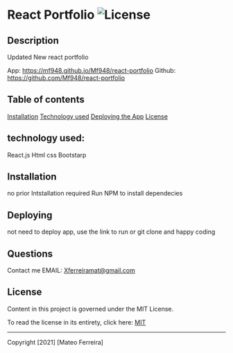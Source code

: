 #  React Portfolio ![License](https://img.shields.io/badge/License-Apache%202.0-blue.svg)




## Description
Updated New react portfolio 

 App: https://mf948.github.io/Mf948/react-portfolio
 Github: https://github.com/Mf948/react-portfolio
## Table of contents

 
[Installation](#installation) 
[Technology used](#technology) 
[Deploying the App](#Deploying)
[License](#License)  



## technology used:
React.js Html css Bootstarp
## Installation
no prior Intstallation required
Run NPM to install dependecies

## Deploying 
 not need to deploy app, use the link to run or git clone and happy coding
## Questions
 Contact me 
EMAIL: Xferreiramat@gmail.com
## License
Content in this project is governed under the MIT License.

To read the license in its entirety, click here: [MIT](./LICENSE)

---

Copyright [2021] [Mateo Ferreira]
